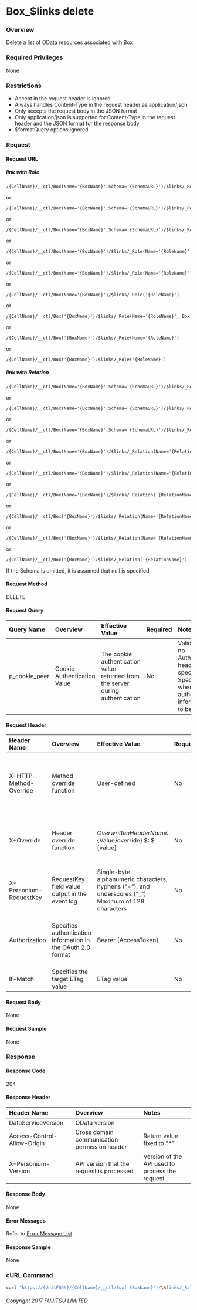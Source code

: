 # Box\_$links delete

### Overview

Delete a list of OData resources associated with Box

### Required Privileges

None

### Restrictions

* Accept in the request header is ignored
* Always handles Content-Type in the request header as application/json
* Only accepts the request body in the JSON format
* Only application/json is supported for Content-Type in the request header and the JSON format for the response body
* $formatQuery options ignored


### Request

#### Request URL

##### link with Role

```
/{CellName}/__ctl/Box(Name='{BoxName}',Schema='{SchemaURL}')/$links/_Role(Name='{RoleName}',_Box.Name='{BoxName}')
```

or 

```
/{CellName}/__ctl/Box(Name='{BoxName}',Schema='{SchemaURL}')/$links/_Role(Name='{RoleName}')
```

or 

```
/{CellName}/__ctl/Box(Name='{BoxName}',Schema='{SchemaURL}')/$links/_Role('{RoleName}')
```

or 

```
/{CellName}/__ctl/Box(Name='{BoxName}')/$links/_Role(Name='{RoleName}',_Box.Name='{BoxName}')
```

or 

```
/{CellName}/__ctl/Box(Name='{BoxName}')/$links/_Role(Name='{RoleName}')
```

or 

```
/{CellName}/__ctl/Box(Name='{BoxName}')/$links/_Role('{RoleName}')
```

or 

```
/{CellName}/__ctl/Box('{BoxName}')/$links/_Role(Name='{RoleName}',_Box.Name='{BoxName}')
```

or 

```
/{CellName}/__ctl/Box('{BoxName}')/$links/_Role(Name='{RoleName}')
```

or 

```
/{CellName}/__ctl/Box('{BoxName}')/$links/_Role('{RoleName}')
```

##### link with Relation

```
/{CellName}/__ctl/Box(Name='{BoxName}',Schema='{SchemaURL}')/$links/_Relation(Name='{RelationName}',_Box.Name='{BoxName}')
```

or 

```
/{CellName}/__ctl/Box(Name='{BoxName}',Schema='{SchemaURL}')/$links/_Relation(Name='{RelationName}')
```

or 

```
/{CellName}/__ctl/Box(Name='{BoxName}',Schema='{SchemaURL}')/$links/_Relation('{RelationName}')
```

or 

```
/{CellName}/__ctl/Box(Name='{BoxName}')/$links/_Relation(Name='{RelationName}',_Box.Name='{BoxName}')
```

or 

```
/{CellName}/__ctl/Box(Name='{BoxName}')/$links/_Relation(Name='{RelationName}')
```

or 

```
/{CellName}/__ctl/Box(Name='{BoxName}')/$links/_Relation('{RelationName}')
```

or 

```
/{CellName}/__ctl/Box('{BoxName}')/$links/_Relation(Name='{RelationName}',_Box.Name='{BoxName}')
```

or 

```
/{CellName}/__ctl/Box('{BoxName}')/$links/_Relation(Name='{RelationName}')
```

or 

```
/{CellName}/__ctl/Box('{BoxName}')/$links/_Relation('{RelationName}')
```

If the Schema is omitted, it is assumed that null is specified

#### Request Method

DELETE

#### Request Query

|Query Name|Overview|Effective Value|Required|Notes|
|:--|:--|:--|:--|:--|
|p_cookie_peer|Cookie Authentication Value|The cookie authentication value returned from the server during authentication|No|Valid only if no Authorization header specified<br>Specify this when cookie authentication information is to be used|

#### Request Header

|Header Name|Overview|Effective Value|Required|Notes|
|:--|:--|:--|:--|:--|
|X-HTTP-Method-Override|Method override function|User-defined|No|If you specify this value when requesting with the POST method, the specified value will be used as a method.|
|X-Override|Header override function|${OverwrittenHeaderName}:${Value}override} $: $ {value}|No|Overwrite normal HTTP header value. To overwrite multiple headers, specify multiple X-Override headers.|
|X-Personium-RequestKey|RequestKey field value output in the event log|Single-byte alphanumeric characters, hyphens ("-"), and underscores ("_")<br>Maximum of 128 characters|No|PCS-${UNIXtime} by default|
|Authorization|Specifies authentication information in the OAuth 2.0 format|Bearer {AccessToken}|No|* Authentication tokens are the tokens acquired using the Authentication Token Acquisition API|
|If-Match|Specifies the target ETag value|ETag value|No|[*] by default|

#### Request Body

None

#### Request Sample

None


### Response

#### Response Code

204

#### Response Header

|Header Name|Overview|Notes|
|:--|:--|:--|
|DataServiceVersion|OData version||
|Access-Control-Allow-Origin|Cross domain communication permission header|Return value fixed to "*"|
|X-Personium-Version|API version that the request is processed|Version of the API used to process the request|

#### Response Body

None

#### Error Messages

Refer to [Error Message List](004_Error_Messages.html)

#### Response Sample

None


### cURL Command

```sh
curl "https://{UnitFQDN}/{CellName}/__ctl/Box('{BoxName}')/\$links/_Role(Name='{RoleName}',_Box.Name='{BoxName}')" -X DELETE -i -H 'Authorization: Bearer {AccessToken}' -H 'Accept: application/json'
```


###### Copyright 2017 FUJITSU LIMITED